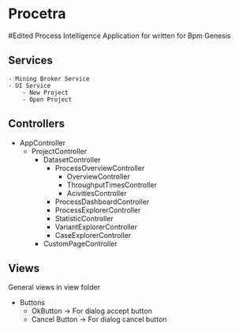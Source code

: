 # Procetra
#Edited
Process Intelligence Application for written for Bpm Genesis

## Services
    - Mining Broker Service
    - UI Service
        - New Project
        - Open Project
## Controllers

- AppController
    - ProjectController
        - DatasetController
            - ProcessOverviewController
                - OverviewController
                - ThroughputTimesController
                - AcivitiesController
            - ProcessDashboardController
            - ProcessExplorerController
            - StatisticController
            - VariantExplorerController
            - CaseExplorerController
        - CustomPageController
## Views
General views in view folder
- Buttons
    - OkButton -> For dialog accept button
    - Cancel Button -> For dialog cancel button
